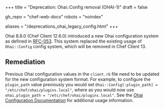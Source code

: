 +++
title = "Deprecation: Ohai::Config removal (OHAI-1)"
draft = false

gh_repo = "chef-web-docs"
robots = "noindex"

aliases = "/deprecations_ohai_legacy_config.html"
+++

Ohai 8.8.0 (Chef Client 12.6.0) introduced a new Ohai configuration
system as defined in
[RFC-053](https://github.com/chef/chef-rfc/blob/master/rfc053-ohai-config.md).
This system replaced the existing usage of `Ohai::Config` config system,
which will be removed in Chef Client 13.

## Remediation

Previous Ohai configuration values in the `client.rb` file need to be
updated for the new configuration system format. For example, to
configure the `plugin_path` value previously you would set
`Ohai::Config[:plugin_path] = "/etc/chef/ohai/plugins.local"`, where as
you would now use `ohai.plugin_path = "/etc/chef/ohai/plugins.local"`.
See the [Ohai Configuration
Documentation](/ohai/#ohai-settings-in-client-rb) for additional
usage information.
